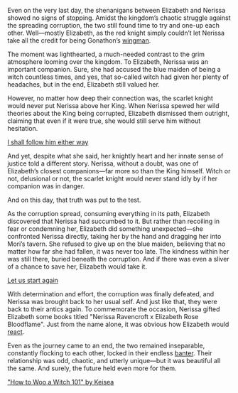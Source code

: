 <!-- title: Start Again -->

Even on the very last day, the shenanigans between Elizabeth and Nerissa showed no signs of stopping. Amidst the kingdom’s chaotic struggle against the spreading corruption, the two still found time to try and one-up each other. Well—mostly Elizabeth, as the red knight simply couldn’t let Nerissa take all the credit for being Gonathon’s [wingman](https://www.youtube.com/live/_urPfTQnLes?feature=shared\&t=8905).

The moment was lighthearted, a much-needed contrast to the grim atmosphere looming over the kingdom. To Elizabeth, Nerissa was an important companion. Sure, she had accused the blue maiden of being a witch countless times, and yes, that so-called witch had given her plenty of headaches, but in the end, Elizabeth still valued her.

However, no matter how deep their connection was, the scarlet knight would never put Nerissa above her King. When Nerissa spewed her wild theories about the King being corrupted, Elizabeth dismissed them outright, claiming that even if it were true, she would still serve him without hesitation.

[I shall follow him either way](#embed:https://www.youtube.com/live/_urPfTQnLes?feature=shared\&t=6832)

And yet, despite what she said, her knightly heart and her innate sense of justice told a different story. Nerissa, without a doubt, was one of Elizabeth’s closest companions—far more so than the King himself. Witch or not, delusional or not, the scarlet knight would never stand idly by if her companion was in danger.

And on this day, that truth was put to the test.

As the corruption spread, consuming everything in its path, Elizabeth discovered that Nerissa had succumbed to it. But rather than recoiling in fear or condemning her, Elizabeth did something unexpected—she confronted Nerissa directly, taking her by the hand and dragging her into Mori’s tavern. She refused to give up on the blue maiden, believing that no matter how far she had fallen, it was never too late. The kindness within her was still there, buried beneath the corruption. And if there was even a sliver of a chance to save her, Elizabeth would take it.

[Let us start again](#embed:https://www.youtube.com/live/_urPfTQnLes?feature=shared\&t=12224)

With determination and effort, the corruption was finally defeated, and Nerissa was brought back to her usual self. And just like that, they were back to their antics again. To commemorate the occasion, Nerissa gifted Elizabeth some books titled "Nerissa Ravencroft x Elizabeth Rose Bloodflame". Just from the name alone, it was obvious how Elizabeth would [react](https://www.youtube.com/live/_urPfTQnLes?feature=shared\&t=15714).

Even as the journey came to an end, the two remained inseparable, constantly flocking to each other, locked in their endless [banter](https://www.youtube.com/live/_urPfTQnLes?feature=shared\&t=19277). Their relationship was odd, chaotic, and utterly unique—but it was beautiful all the same. And surely, the future held even more for them.

["How to Woo a Witch 101" by Keisea](https://x.com/Keiseeaaa/status/1832856628850491716)
